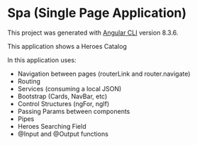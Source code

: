 # Spa (Single Page Application)

This project was generated with [Angular CLI](https://github.com/angular/angular-cli) version 8.3.6.

This application shows a Heroes Catalog

In this application uses:
- Navigation between pages (routerLink and router.navigate)
- Routing
- Services (consuming a local JSON)
- Bootstrap (Cards, NavBar, etc)
- Control Structures (ngFor, ngIf)
- Passing Params between components
- Pipes
- Heroes Searching Field
- @Input and @Output functions
